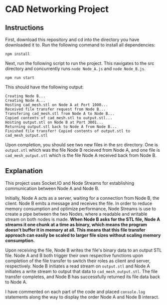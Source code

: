 # CAD Networking Project

## Instructions
First, download this repository and cd into the directory you have downloaded it to. Run the following command to install all dependencies:

    npm install
Next, run the following script to run the project. This navigates to the src directory and concurrently runs `node Node_A.js` and `node Node_B.js`.

    npm run start
This should have the following output:

    Creating Node B...
    Creating Node A...
    Hosting cad_mesh.stl on Node A at Port 1000...
    Received file transfer request from Node B...
    Transfering cad_mesh.stl from Node A to Node B...
    Copied contents of cad_mesh.stl to output.stl...
    Hosting output.stl on Node B at Port 3001...
    Returning output.stl back to Node A from Node B...
    Finished file transfer! Copied contents of output.stl to cad_mesh_output.stl
Upon completion, you should see two new files in the src directory. One is `output.stl` which was the file Node B recieved from Node A, and one file is `cad_mesh_output.stl` which is the file Node A received back from Node B. 

## Explanation
This project uses Socket.IO and Node Streams for establishing communication between Node A and Node B. 

Initially, Node A acts as a server, waiting for a connection from Node B, the client. Node B emits a message and receives the file. In order to reduce memory consumption and optimize performance, Node Streams is use to create a pipe between the two Nodes, where a readable and writable stream on both nodes is made. **When Node B asks for the STL file, Node A streams it one chunk at a time as binary, which means the program doesn't buffer it in memory at all. This means that this file transfer approach can easily be scaled to larger file sizes without scaling memory consumption.**

Upon receiving the file, Node B writes the file's binary data to an output STL file. Node A and B both trigger their own respective functions upon completion of the file transfer to switch their roles as client and server, respectively. Node B initiates a read stream on `output.stl` and Node A initiates a write stream to output that data to `cad_mesh_output.stl`. The file transfer completes, and Node B has successfully returned its file data back to Node A. 

I have commented on each part of the code and placed `console.log` statements along the way to display the order Node A and Node B interact. 
